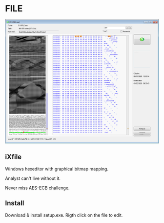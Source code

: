 # FILE

![alt text](https://github.com/profcsd/FILE/blob/master/ixfile.png)

## iXfile
Windows hexeditor with graphical bitmap mapping.

Analyst can't live without it.

Never miss AES-ECB challenge.

## Install
Download & install setup.exe.
Rigth click on the file to edit.
